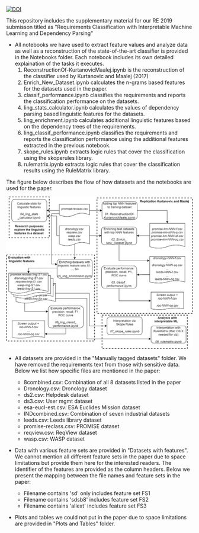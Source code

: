 

[![DOI](https://zenodo.org/badge/DOI/10.5281/zenodo.3309582.svg)](https://doi.org/10.5281/zenodo.3309582)



This repository includes the supplementary material for our RE 2019 submisson titled as "Requirements Classification with Interpretable Machine Learning and Dependency Parsing"

- All notebooks we have used to extract feature values and analyze data as well as a reconstruction of the state-of-the-art classifier is provided in the Notebooks folder. Each notebook includes its own detailed explaination of the tasks it executes.
  1. ReconstructionOf-KurtanovicMaalej.ipynb is the reconstruction of the classifier used by Kurtanovic and Maalej (2017)
  2. Enrich_New_Dataset.ipynb calculates the n-grams based features for the datasets used in the paper.
  3. classif_performance.ipynb classifies the requirements and reports the classification performance on the datasets.
  4. ling_stats_calculator.ipynb calculates the values of dependency parsing based linguistic features for the datasets.
  5. ling_enrichment.ipynb calculates additional linguistic features based on the dependency trees of the requirements.
  6. ling_classif_performance.ipynb classifies the requirements and reports the classification performance using the additional features extracted in the previous notebook.
  7. skope_rules.ipynb extracts logic rules that cover the classification using the skoperules library.
  8. rulematrix.ipynb extracts logic rules that cover the classification results using the RuleMatrix library.

The figure below describes the flow of how datasets and the notebooks are used for the paper.

![Image flow](flow.png "Flow of our package")


- All datasets are provided in the "Manually tagged datasets" folder. We have removed the requirements text from those with sensitive data. Below we list how specific files are mentioned in the paper:
   * 8combined.csv: Combination of all 8 datasets listed in the paper
   * Dronology.csv: Dronology dataset
   * ds2.csv: Helpdesk dataset
   * ds3.csv: User mgmt dataset
   * esa-eucl-est.csv: ESA Euclides Mission dataset
   * INDcombined.csv: Combination of seven industrial datasets
   * leeds.csv: Leeds library dataset
   * promise-reclass.csv: PROMISE dataset
   * reqview.csv: ReqView dataset
   * wasp.csv: WASP dataset
 
- Data with various feature sets are provided in "Datasets with features". We cannot mention all different feature sets in the paper due to space limitations but provide them here for the interested readers. The identifier of the features are provided as the column headers. Below we present the mapping between the file names and feature sets in the paper:
   * Filename contains 'sd' only includes feature set FS1
   * Filename contains 'sdsb8' includes feature set FS2
   * Filename contains 'allext' includes feature set FS3
 
- Plots and tables we could not put in the paper due to space limitations are provided in "Plots and Tables" folder. 

